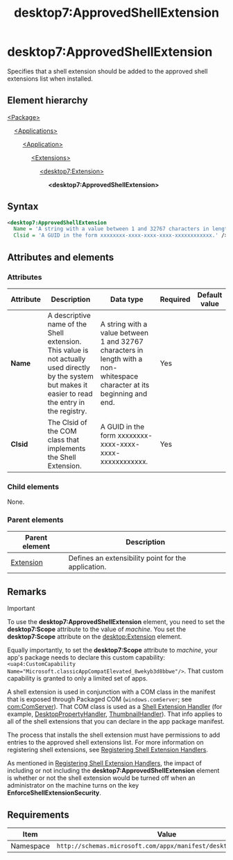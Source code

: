 ﻿---
title: desktop7:ApprovedShellExtension
description: Specifies that a shell extension should be added to the approved shell extensions list when installed. 
ms.date: 10/19/2022
ms.topic: reference
keywords: windows 10, uwp, schema, manifest, desktop, extension 
ms.custom: 19H1
---

# desktop7:ApprovedShellExtension

Specifies that a shell extension should be added to the approved shell extensions list when installed. 

## Element hierarchy

[\<Package\>](element-package.md)

&nbsp;&nbsp;&nbsp;&nbsp;[\<Applications\>](element-applications.md)

&nbsp;&nbsp;&nbsp;&nbsp; &nbsp;&nbsp;&nbsp;&nbsp;[\<Application\>](element-application.md)

&nbsp;&nbsp;&nbsp;&nbsp; &nbsp;&nbsp;&nbsp;&nbsp; &nbsp;&nbsp;&nbsp;&nbsp;[\<Extensions\>](element-1-extensions.md)

&nbsp;&nbsp;&nbsp;&nbsp; &nbsp;&nbsp;&nbsp;&nbsp; &nbsp;&nbsp;&nbsp;&nbsp; &nbsp;&nbsp;&nbsp;&nbsp;[\<desktop7:Extension\>](element-desktop7-extension.md)

&nbsp;&nbsp;&nbsp;&nbsp; &nbsp;&nbsp;&nbsp;&nbsp; &nbsp;&nbsp;&nbsp;&nbsp; &nbsp;&nbsp;&nbsp;&nbsp; &nbsp;&nbsp;&nbsp;&nbsp;**\<desktop7:ApprovedShellExtension\>**

## Syntax

```xml
<desktop7:ApprovedShellExtension
  Name = 'A string with a value between 1 and 32767 characters in length with a non-whitespace character at its beginning and end.'
  Clsid = 'A GUID in the form xxxxxxxx-xxxx-xxxx-xxxx-xxxxxxxxxxxx.' />
```

## Attributes and elements

### Attributes

| Attribute | Description | Data type | Required | Default value |
|-|-|-|-|-|
| **Name** | A descriptive name of the Shell extension. This value is not actually used directly by the system but makes it easier to read the entry in the registry. | A string with a value between 1 and 32767 characters in length with a non-whitespace character at its beginning and end. | Yes |  |
| **Clsid**  | The Clsid of the COM class that implements the Shell Extension.  | A GUID in the form xxxxxxxx-xxxx-xxxx-xxxx-xxxxxxxxxxxx. | Yes |  |

### Child elements

None.

### Parent elements

| Parent element | Description |
|-|-|
| [Extension](element-desktop6-extension.md) | Defines an extensibility point for the application. |

## Remarks

> [!IMPORTANT]
> To use the **desktop7:ApprovedShellExtension** element, you need to set the **desktop7:Scope** attribute to the value of *machine*. You set the **desktop7:Scope** attribute on the [desktop:Extension](/uwp/schemas/appxpackage/uapmanifestschema/element-desktop-extension) element.
> 
> Equally importantly, to set the **desktop7:Scope** attribute to *machine*, your app's package needs to declare this custom capability: `<uap4:CustomCapability Name="Microsoft.classicAppCompatElevated_8wekyb3d8bbwe"/>`. That custom capability is granted to only a limited set of apps.

A shell extension is used in conjunction with a COM class in the manifest that is exposed through Packaged COM (`windows.comServer`; see [com:ComServer](/uwp/schemas/appxpackage/uapmanifestschema/element-com-comserver)). That COM class is used as a [Shell Extension Handler](/windows/win32/shell/handlers) (for example, [DesktopPropertyHandler](/uwp/schemas/appxpackage/uapmanifestschema/element-desktop2-desktoppropertyhandler), [ThumbnailHandler](/uwp/schemas/appxpackage/uapmanifestschema/element-desktop2-thumbnailhandler)). That info applies to all of the shell extensions that you can declare in the app package manifest.

The process that installs the shell extension must have permissions to add entries to the approved shell extensions list. For more information on registering shell extensions, see [Registering Shell Extension Handlers](/windows/win32/shell/reg-shell-exts).

As mentioned in [Registering Shell Extension Handlers](/windows/win32/shell/reg-shell-exts), the impact of including or not including the **desktop7:ApprovedShellExtension** element is whether or not the shell extension would be turned off when an administrator on the machine turns on the key **EnforceShellExtensionSecurity**.

## Requirements

| Item  | Value  |
|--|--|
| Namespace | `http://schemas.microsoft.com/appx/manifest/desktop/windows10/7` |

